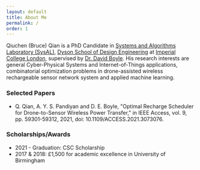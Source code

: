 ```yaml
---
layout: default
title: About Me
permalink: /
order: 1
---
```


Qiuchen (Bruce) Qian is a PhD Candidate in [Systems and Algorithms Laboratory (SysAL)](https://www.imperial.ac.uk/systems-algorithms-design-lab/), [Dyson School of Design Engineering](http://www.imperial.ac.uk/design-engineering/) at [Imperial College London](https://en.wikipedia.org/wiki/Imperial_College_London), supervised by [Dr. David Boyle](https://www.imperial.ac.uk/people/david.boyle). His research interests are general Cyber-Physical Systems and Internet-of-Things applications, combinatorial optimization problems in drone-assisted wireless rechargeable sensor network system and applied machine learning.

### Selected Papers
* Q. Qian, A. Y. S. Pandiyan and D. E. Boyle, "Optimal Recharge Scheduler for Drone-to-Sensor Wireless Power Transfer," in IEEE Access, vol. 9, pp. 59301-59312, 2021, doi: 10.1109/ACCESS.2021.3073076.

### Scholarships/Awards
* 2021 - Graduation: CSC Scholarship
* 2017 & 2018: £1,500 for academic excellence in University of Birmingham
